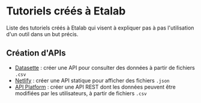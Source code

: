 # Tutoriels créés à Etalab

Liste des tutoriels créés à Etalab qui visent à expliquer pas à pas l'utilisation d'un outil dans un but précis.

## Création d'APIs

- [Datasette](https://github.com/GaelleMarais/tuto-fr-datasette) : créer une API pour consulter des données à partir de fichiers `.csv`
- [Netlify](https://github.com/GaelleMarais/tuto-fr-api-netlify) : créer une API statique pour afficher des fichiers `.json`
- [API Platform](https://github.com/GaelleMarais/tuto-fr-apiplatform) : créer une API REST dont les données peuvent être modifiées par les utilisateurs, à partir de fichiers `.csv `
